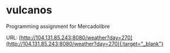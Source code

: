 # vulcanos
Programming assignment for Mercadolibre

URL: [http://104.131.85.243:8080/weather?day=270](http://104.131.85.243:8080/weather?day=270){:target="_blank"}
